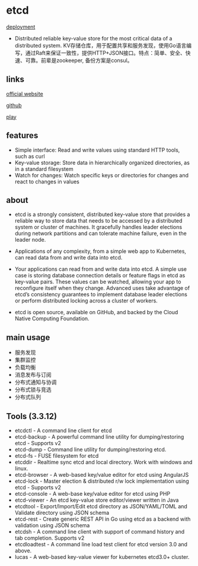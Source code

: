 # etcd

[deployment](/topic/cncf/etcd/etcd-deployment.md)

* Distributed reliable key-value store for the most critical data of a distributed system.
KV存储仓库，用于配置共享和服务发现，使用Go语言编写，通过Raft来保证一致性，提供HTTP+JSON接口。特点：简单、安全、快速、可靠。前辈是zookeeper, 备份方案是consul。

## links

[official website](https://etcd.io/)

[github](https://github.com/etcd-io/etcd)

[play](http://play.etcd.io/play)

## features

* Simple interface: Read and write values using standard HTTP tools, such as curl
* Key-value storage: Store data in hierarchically organized directories, as in a standard filesystem
* Watch for changes: Watch specific keys or directories for changes and react to changes in values

## about

* etcd is a strongly consistent, distributed key-value store that provides a reliable way to store data that needs to be accessed by a distributed system or cluster of machines. It gracefully handles leader elections during network partitions and can tolerate machine failure, even in the leader node.

* Applications of any complexity, from a simple web app to Kubernetes, can read data from and write data into etcd.

* Your applications can read from and write data into etcd. A simple use case is storing database connection details or feature flags in etcd as key-value pairs. These values can be watched, allowing your app to reconfigure itself when they change. Advanced uses take advantage of etcd’s consistency guarantees to implement database leader elections or perform distributed locking across a cluster of workers.

* etcd is open source, available on GitHub, and backed by the Cloud Native Computing Foundation.

## main usage

* 服务发现
* 集群监控
* 负载均衡
* 消息发布与订阅
* 分布式通知与协调
* 分布式锁与竞选
* 分布式队列

## Tools (3.3.12)

* etcdctl - A command line client for etcd
* etcd-backup - A powerful command line utility for dumping/restoring etcd - Supports v2
* etcd-dump - Command line utility for dumping/restoring etcd.
* etcd-fs - FUSE filesystem for etcd
* etcddir - Realtime sync etcd and local directory. Work with windows and linux.
* etcd-browser - A web-based key/value editor for etcd using AngularJS
* etcd-lock - Master election & distributed r/w lock implementation using etcd - Supports v2
* etcd-console - A web-base key/value editor for etcd using PHP
* etcd-viewer - An etcd key-value store editor/viewer written in Java
* etcdtool - Export/Import/Edit etcd directory as JSON/YAML/TOML and Validate directory using JSON schema
* etcd-rest - Create generic REST API in Go using etcd as a backend with validation using JSON schema
* etcdsh - A command line client with support of command history and tab completion. Supports v2
* etcdloadtest - A command line load test client for etcd version 3.0 and above.
* lucas - A web-based key-value viewer for kubernetes etcd3.0+ cluster.